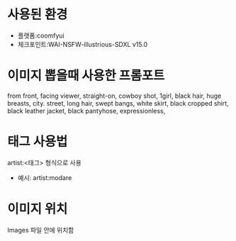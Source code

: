 # 사용된 환경

- 플랫폼:coomfyui
- 체크포인트:WAI-NSFW-illustrious-SDXL v15.0

# 이미지 뽑을때 사용한 프롬포트

from front, facing viewer, straight-on, cowboy shot,
1girl, black hair, huge breasts, city. street, long hair, swept bangs,
white skirt, black cropped shirt, black leather jacket, black pantyhose,
expressionless,

# 태그 사용법

artist:<태그> 형식으로 사용

- 예시: artist:modare

# 이미지 위치

Images 파일 안에 위치함
